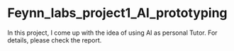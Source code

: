 # Feynn_labs_project1_AI_prototyping
In this project, I come up with the idea of using AI as personal Tutor. For details, please check the report.
